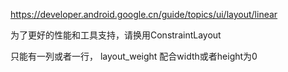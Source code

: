 https://developer.android.google.cn/guide/topics/ui/layout/linear

为了更好的性能和工具支持，请换用ConstraintLayout  


只能有一列或者一行，
layout_weight  配合width或者height为0  
